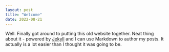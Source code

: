```yaml
---
layout: post
title: "Welcome"
date: 2022-08-21
---
```


Well. 
Finally got around to putting this old website together. 
Neat thing about it - powered by [Jekyll](http://jekyllrb.com) and I can use Markdown to author my posts. 
It actually is a lot easier than I thought it was going to be.
